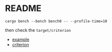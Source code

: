 # README #

`cargo bench --bench bench0 -- --profile-time=10`

then check the `target/criterion`

+ [example](https://github.com/tikv/pprof-rs/blob/master/examples/criterion.rs)
+ [criterion](https://github.com/bheisler/criterion.rs)
